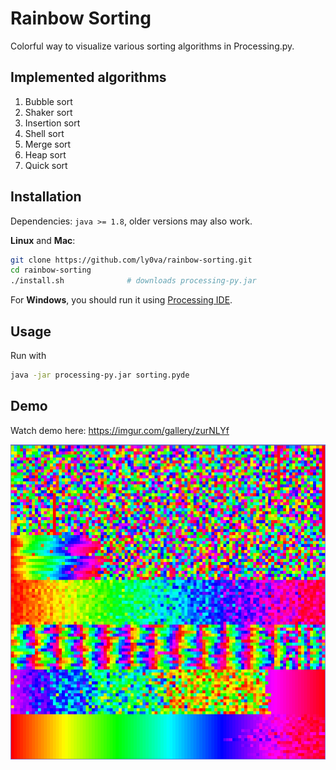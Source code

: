 # Rainbow Sorting

Colorful way to visualize various sorting algorithms in Processing.py.

## Implemented algorithms

1. Bubble sort
2. Shaker sort
3. Insertion sort
4. Shell sort
5. Merge sort
6. Heap sort
7. Quick sort

## Installation

Dependencies: `java >= 1.8`, older versions may also work.

**Linux** and **Mac**:

```bash
git clone https://github.com/ly0va/rainbow-sorting.git
cd rainbow-sorting
./install.sh              # downloads processing-py.jar
```

For **Windows**, you should run it using [Processing IDE](https://processing.org/download/).

## Usage

Run with

```bash
java -jar processing-py.jar sorting.pyde
```

## Demo

Watch demo here: https://imgur.com/gallery/zurNLYf

![Screenshot](./screenshot.png)
